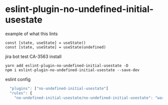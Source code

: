 # eslint-plugin-no-undefined-initial-usestate

example of what this lints
```
const [state, useState] = useState()
const [state, useState] = useState(undefined)
```



jira bot test CA-3563
install
```
yarn add eslint-plugin-no-undefined-initial-usestate -D
npm i eslint-plugin-no-undefined-initial-usestate --save-dev
```
 

eslint config 
```javascript
  "plugins": ["no-undefined-initial-usestate"]
  "rules": {
    "no-undefined-initial-usestate/no-undefined-initial-usestate": "warn",
```
